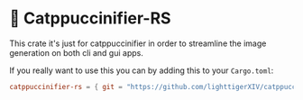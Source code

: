 # 🦀 Catppuccinifier-RS

This crate it's just for catppuccinifier in order to streamline the image generation on both cli and gui apps.

If you really want to use this you can by adding this to your `Cargo.toml`:
```toml
catppuccinifier-rs = { git = "https://github.com/lighttigerXIV/catppuccinifier-rs" }
```
